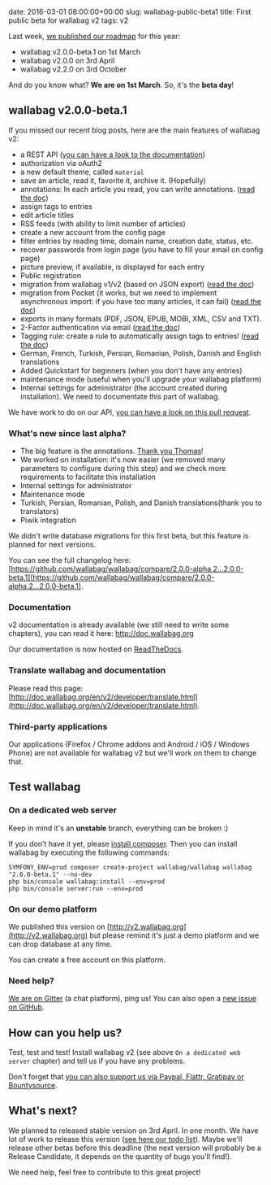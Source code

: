 date: 2016-03-01 08:00:00+00:00
slug: wallabag-public-beta1
title: First public beta for wallabag v2
tags: v2

Last week, [we published our roadmap]({filename}/20160220-roadmap-wallabag-v2.md) for this year:
* wallabag v2.0.0-beta.1 on 1st March
* wallabag v2.0.0 on 3rd April
* wallabag v2.2.0 on 3rd October

And do you know what? **We are on 1st March**. So, it's the **beta day**!

## wallabag v2.0.0-beta.1

If you missed our recent blog posts, here are the main features of wallabag v2:

* a REST API ([you can have a look to the documentation](http://v2.wallabag.org/api/doc))
* authorization via oAuth2
* a new default theme, called `material`
* save an article, read it, favorite it, archive it. (Hopefully)
* annotations: In each article you read, you can write annotations. ([read the doc](http://doc.wallabag.org/en/v2/user/annotations.html))
* assign tags to entries
* edit article titles
* RSS feeds (with ability to limit number of articles)
* create a new account from the config page
* filter entries by reading time, domain name, creation date, status, etc.
* recover passwords from login page (you have to fill your email on config page)
* picture preview, if available, is displayed for each entry
* Public registration
* migration from wallabag v1/v2 (based on JSON export) ([read the doc](http://doc.wallabag.org/en/v2/user/import.html))
* migration from Pocket (it works, but we need to implement asynchronous import: if you have too many articles, it can fail) ([read the doc](http://doc.wallabag.org/en/v2/user/import.html))
* exports in many formats (PDF, JSON, EPUB, MOBI, XML, CSV and TXT).
* 2-Factor authentication via email ([read the doc](http://doc.wallabag.org/en/v2/user/configuration.html#two-factor-authentication))
* Tagging rule: create a rule to automatically assign tags to entries! ([read the doc](http://doc.wallabag.org/en/v2/user/configuration.html#tagging-rules))
* German, French, Turkish, Persian, Romanian, Polish, Danish and English translations
* Added Quickstart for beginners (when you don't have any entries)
* maintenance mode (useful when you'll upgrade your wallabag platform)
* Internal settings for administrator (the account created during installation). We need to documentate this part of wallabag.

We have work to do on our API, [you can have a look on this pull request](https://github.com/wallabag/wallabag/pull/1675).

### What's new since last alpha?

* The big feature is the annotations. [Thank you Thomas](https://github.com/tcitworld)!
* We worked on installation: it's now easier (we removed many parameters to configure during this step) and we check more requirements to facilitate this installation
* Internal settings for administrator
* Maintenance mode
* Turkish, Persian, Romanian, Polish, and Danish translations(thank you to translators)
* Piwik integration

We didn't write database migrations for this first beta, but this feature is planned for next versions.

You can see the full changelog here: [https://github.com/wallabag/wallabag/compare/2.0.0-alpha.2...2.0.0-beta.1](https://github.com/wallabag/wallabag/compare/2.0.0-alpha.2...2.0.0-beta.1).

### Documentation

v2 documentation is already available (we still need to write some chapters), you can read it here: http://doc.wallabag.org

Our documentation is now hosted on [ReadTheDocs](http://readthedocs.org/).

### Translate wallabag and documentation

Please read this page: [http://doc.wallabag.org/en/v2/developer/translate.html](http://doc.wallabag.org/en/v2/developer/translate.html).

### Third-party applications

Our applications (Firefox / Chrome addons and Android / iOS / Windows Phone) are not available for wallabag v2 but we'll work on them to change that.

## Test wallabag

### On a dedicated web server

Keep in mind it's an **unstable** branch, everything can be broken :)

If you don't have it yet, please [install composer](https://getcomposer.org/download/). Then you can install wallabag by executing the following commands:

```
SYMFONY_ENV=prod composer create-project wallabag/wallabag wallabag "2.0.0-beta.1" --no-dev
php bin/console wallabag:install --env=prod
php bin/console server:run --env=prod
```

### On our demo platform

We published this version on [http://v2.wallabag.org](http://v2.wallabag.org) but please remind it's just a demo platform and we can drop database at any time.

You can create a free account on this platform.

### Need help?

[We are on Gitter](https://gitter.im/wallabag/wallabag) (a chat platform), ping us! You can also open a [new issue on GitHub](https://github.com/wallabag/wallabag/issues/new).

## How can you help us?

Test, test and test! Install wallabag v2 (see above `On a dedicated web server` chapter) and tell us if you have any problems.

Don't forget that [you can also support us via Paypal, Flattr, Gratipay or Bountysource](https://www.wallabag.org/pages/donations.html).

## What's next?

We planned to released stable version on 3rd April. In one month. We have lot of work to release this version ([see here our todo list](https://github.com/wallabag/wallabag/milestones/2.0.0)). Maybe we'll release other betas before this deadline (the next version will probably be a Release Candidate, it depends on the quantity of bugs you'll find!).

We need help, feel free to contribute to this great project!
